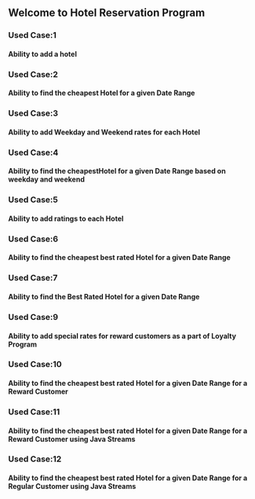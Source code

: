 ## Welcome to Hotel Reservation Program
### Used Case:1
#### Ability to add a hotel
### Used Case:2
#### Ability to find the cheapest Hotel for a given Date Range
### Used Case:3
#### Ability to add Weekday and Weekend rates for each Hotel
### Used Case:4
#### Ability to find the cheapestHotel for a given Date Range based on weekday and weekend
### Used Case:5
#### Ability to add ratings to each Hotel
### Used Case:6
#### Ability to find the cheapest best rated Hotel for a given Date Range
### Used Case:7
#### Ability to find the Best Rated Hotel for a given Date Range
### Used Case:9
#### Ability to add special rates for reward customers as a part of Loyalty Program
### Used Case:10
#### Ability to find the cheapest best rated Hotel for a given Date Range for a Reward Customer
### Used Case:11
#### Ability to find the cheapest best rated Hotel for a given Date Range for a Reward Customer using Java Streams
### Used Case:12
#### Ability to find the cheapest best rated Hotel for a given Date Range for a Regular Customer using Java Streams